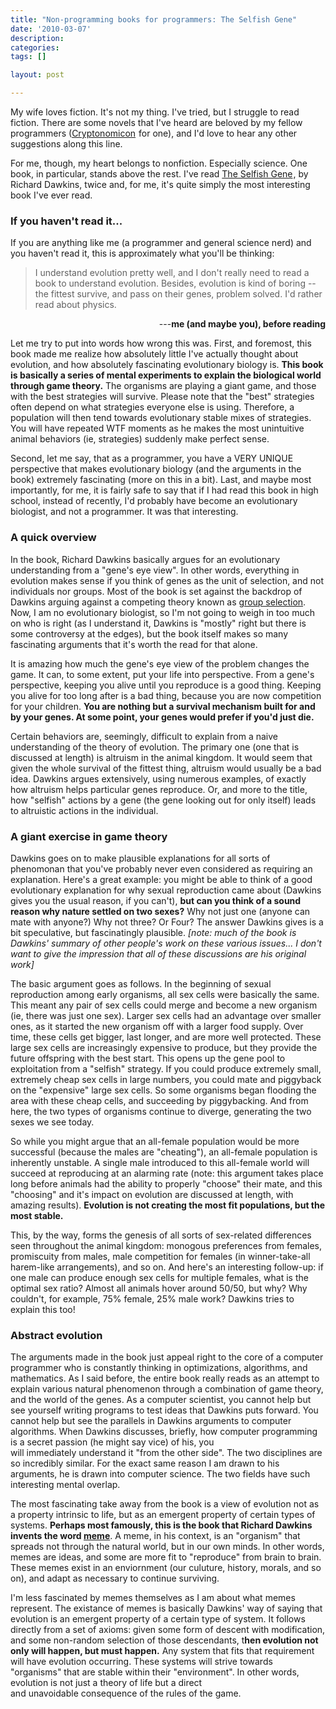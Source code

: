 ```yaml
---
title: "Non-programming books for programmers: The Selfish Gene"
date: '2010-03-07'
description:
categories:
tags: []

layout: post

---
```


My wife loves fiction. It's not my thing. I've tried, but I struggle to read fiction. There are some novels that I've heard are beloved by my fellow programmers (<a href="http://www.amazon.com/gp/product/0060512806?ie=UTF8&amp;tag=lbrandycom-20&amp;linkCode=as2&amp;camp=1789&amp;creative=390957&amp;creativeASIN=0060512806">Cryptonomicon</a><img style="border: none !important; margin: 0px !important;" src="http://www.assoc-amazon.com/e/ir?t=lbrandycom-20&amp;l=as2&amp;o=1&amp;a=0060512806" border="0" alt="" width="1" height="1" /> for one), and I'd love to hear any other suggestions along this line.

For me, though, my heart belongs to nonfiction. Especially science. One book, in particular, stands above the rest. I've read <a href="http://www.amazon.com/gp/product/0199291152?ie=UTF8&amp;tag=lbrandycom-20&amp;linkCode=as2&amp;camp=1789&amp;creative=390957&amp;creativeASIN=0199291152">The Selfish Gene</a><img style="border: none !important; margin: 0px !important;" src="http://www.assoc-amazon.com/e/ir?t=lbrandycom-20&amp;l=as2&amp;o=1&amp;a=0199291152" border="0" alt="" width="1" height="1" />, by Richard Dawkins, twice and, for me, it's quite simply the most interesting book I've ever read.
<h3>If you haven't read it...</h3>
If you are anything like me (a programmer and general science nerd) and you haven't read it, this is approximately what you'll be thinking:
<blockquote>I understand evolution pretty well, and I don't really need to read a book to understand evolution. Besides, evolution is kind of boring -- the fittest survive, and pass on their genes, problem solved. I'd rather read about physics.</blockquote>
<p style="text-align: right;">---<strong>me (and maybe you), before reading</strong></p>
Let me try to put into words how wrong this was. First, and foremost, this book made me realize how absolutely little I've actually thought about evolution, and how absolutely fascinating evolutionary biology is. <strong>This book is basically a series of mental experiments to explain the biological world through game theory.</strong> The organisms are playing a giant game, and those with the best strategies will survive. Please note that the "best" strategies often depend on what strategies everyone else is using. Therefore, a population will then tend towards evolutionary stable mixes of strategies. You will have repeated WTF moments as he makes the most unintuitive animal behaviors (ie, strategies) suddenly make perfect sense.

Second, let me say, that as a programmer, you have a VERY UNIQUE perspective that makes evolutionary biology (and the arguments in the book) extremely fascinating (more on this in a bit). Last, and maybe most importantly, for me, it is fairly safe to say that if I had read this book in high school, instead of recently, I'd probably have become an evolutionary biologist, and not a programmer. It was that interesting.
<h3>A quick overview</h3>
In the book, Richard Dawkins basically argues for an evolutionary understanding from a "gene's eye view". In other words, everything in evolution makes sense if you think of genes as the unit of selection, and not individuals nor groups. Most of the book is set against the backdrop of Dawkins arguing against a competing theory known as <a href="http://en.wikipedia.org/wiki/Group_selection">group selection</a>. Now, I am no evolutionary biologist, so I'm not going to weigh in too much on who is right (as I understand it, Dawkins is "mostly" right but there is some controversy at the edges), but the book itself makes so many fascinating arguments that it's worth the read for that alone.

It is amazing how much the gene's eye view of the problem changes the game. It can, to some extent, put your life into perspective. From a gene's perspective, keeping you alive until you reproduce is a good thing. Keeping you alive for too long after is a bad thing, because you are now competition for your children. <strong>You are nothing but a survival mechanism built for and by your genes. </strong><strong>A</strong><strong>t some point, your genes would prefer if you'd just die.</strong>

Certain behaviors are, seemingly, difficult to explain from a naive understanding of the theory of evolution. The primary one (one that is discussed at length) is altruism in the animal kingdom. It would seem that given the whole survival of the fittest thing, altruism would usually be a bad idea. Dawkins argues extensively, using numerous examples, of exactly how altruism helps particular genes reproduce. Or, and more to the title, how "selfish" actions by a gene (the gene looking out for only itself) leads to altruistic actions in the individual.
<h3>A giant exercise in game theory</h3>
Dawkins goes on to make plausible explanations for all sorts of phenomonan that you've probably never even considered as requiring an explanation. Here's a great example: you might be able to think of a good evolutionary explanation for why sexual reproduction came about (Dawkins gives you the usual reason, if you can't), <strong>but can you think of a sound reason why nature settled on two sexes?</strong> Why not just one (anyone can mate with anyone?) Why not three? Or Four? The answer Dawkins gives is a bit speculative, but fascinatingly plausible. <em>[note: much of the book is Dawkins' summary of other people's work on these various issues... I don't want to give the impression that all of these discussions are his original work]</em>

The basic argument goes as follows. In the beginning of sexual reproduction among early organisms, all sex cells were basically the same. This meant any pair of sex cells could merge and become a new organism (ie, there was just one sex). Larger sex cells had an advantage over smaller ones, as it started the new organism off with a larger food supply. Over time, these cells get bigger, last longer, and are more well protected. These large sex cells are increasingly expensive to produce, but they provide the future offspring with the best start. This opens up the gene pool to exploitation from a "selfish" strategy. If you could produce extremely small, extremely cheap sex cells in large numbers, you could mate and piggyback on the "expensive" large sex cells. So some organisms began flooding the area with these cheap cells, and succeeding by piggybacking. And from here, the two types of organisms continue to diverge, generating the two sexes we see today.

So while you might argue that an all-female population would be more successful (because the males are "cheating"), an all-female population is inherently unstable. A single male introduced to this all-female world will succeed at reproducing at an alarming rate (note: this argument takes place long before animals had the ability to properly "choose" their mate, and this "choosing" and it's impact on evolution are discussed at length, with amazing results). <strong>Evolution is not creating the most fit populations, but the most stable.</strong>

This, by the way, forms the genesis of all sorts of sex-related differences seen throughout the animal kingdom: monogous preferences from females, promiscuity from males, male competition for females (in winner-take-all harem-like arrangements), and so on. And here's an interesting follow-up: if one male can produce enough sex cells for multiple females, what is the optimal sex ratio? Almost all animals hover around 50/50, but why? Why couldn't, for example, 75% female, 25% male work? Dawkins tries to explain this too!
<h3>Abstract evolution</h3>
The arguments made in the book just appeal right to the core of a computer programmer who is constantly thinking in optimizations, algorithms, and mathematics. As I said before, the entire book really reads as an attempt to explain various natural phenomenon through a combination of game theory, and the world of the genes. As a computer scientist, you cannot help but see yourself writing programs to test ideas that Dawkins puts forward. You cannot help but see the parallels in Dawkins arguments to computer algorithms. When Dawkins discusses, briefly, how computer programming is a secret passion (he might say vice) of his, you will immediately understand it "from the other side". The two disciplines are so incredibly similar. For the exact same reason I am drawn to his arguments, he is drawn into computer science. The two fields have such interesting mental overlap.

The most fascinating take away from the book is a view of evolution not as a property intrinsic to life, but as an emergent property of certain types of systems. <strong>Perhaps most famously, this is the book that Richard Dawkins invents the word </strong><a href="http://www.youtube.com/watch?v=oHg5SJYRHA0"><strong>meme</strong></a>. A meme, in his context, is an "organism" that spreads not through the natural world, but in our own minds. In other words, memes are ideas, and some are more fit to "reproduce" from brain to brain. These memes exist in an enviornment (our culuture, history, morals, and so on), and adapt as necessary to continue surviving.

I'm less fascinated by memes themselves as I am about what memes represent. The existance of memes is basically Dawkins' way of saying that evolution is an emergent property of a certain type of system. It follows directly from a set of axioms: given some form of descent with modification, and some non-random selection of those descendants, t<strong>hen evolution not only will happen, but must happen.</strong> Any system that fits that requirement will have evolution occurring. These systems will strive towards "organisms" that are stable within their "environment". In other words, evolution is not just a theory of life but a direct and unavoidable consequence of the rules of the game.
